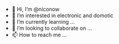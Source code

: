 - 👋 Hi, I’m @niconow
- 👀 I’m interested in electronic and domotic
- 🌱 I’m currently learning ...
- 💞️ I’m looking to collaborate on ...
- 📫 How to reach me ...

<!---
niconow/niconow is a ✨ special ✨ repository because its `README.md` (this file) appears on your GitHub profile.
You can click the Preview link to take a look at your changes.
--->
